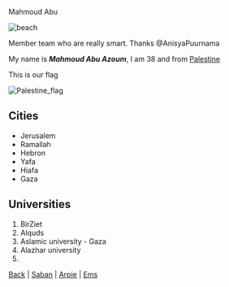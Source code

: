 Mahmoud Abu

![beach](https://alifetimeontheroad.files.wordpress.com/2014/02/surfers-paradise2.jpg)

Member team who are really smart. Thanks @AnisyaPuurnama

My name is **_Mahmoud Abu Azoum_**, I am 38 and from [Palestine](https://en.wikipedia.org/wiki/State_of_Palestine)

This is our flag

![Palestine_flag](https://www.aljazeera.com/mritems/imagecache/mbdxxlarge/mritems/Images/2020/5/18/8915298cf8c34d2f912bb13ef8e76dce_18.jpg)

## Cities
- Jerusalem
- Ramallah
- Hebron
- Yafa
- Hiafa
- Gaza

## Universities
1. BirZiet
2. Alquds
3. Aslamic university - Gaza
4. Alazhar university
5. 

[Back](./README.md) | [Saban](./Saban.md) | [Arpie](./Arpie.md) | [Ems](./Ems.md)